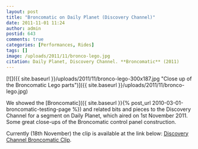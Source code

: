 ```yaml
---
layout: post
title: "Broncomatic on Daily Planet (Discovery Channel)"
date: 2011-11-01 11:24
author: admin
postid: 643
comments: true
categories: [Performances, Rides]
tags: []
image: /uploads/2011/11/bronco-lego.jpg
citation: Daily Planet, Discovery Channel. **Broncomatic** (2011)
---
```

[![]({{ site.baseurl }}/uploads/2011/11/bronco-lego-300x187.jpg "Close up of the Broncomatic Lego parts")]({{ site.baseurl }}/uploads/2011/11/bronco-lego.jpg)

We showed the [Broncomatic]({{ site.baseurl }}{% post_url 2010-03-01-broncomatic-testing-page %}) and related bits and pieces to the Discovery Channel for a segment on Daily Planet, which aired on 1st November 2011. Some great close-ups of the Broncomatic control panel construction.

Currently (18th November) the clip is available at the link below:
[Discovery Channel Broncomatic Clip](http://watch.discoverychannel.ca/#clip560441).

